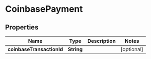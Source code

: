 

# CoinbasePayment

## Properties

Name | Type | Description | Notes
------------ | ------------- | ------------- | -------------
**coinbaseTransactionId** | **String** |  |  [optional]



